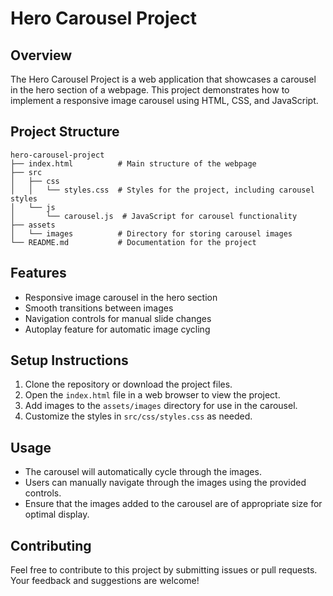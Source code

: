 # Hero Carousel Project

## Overview
The Hero Carousel Project is a web application that showcases a carousel in the hero section of a webpage. This project demonstrates how to implement a responsive image carousel using HTML, CSS, and JavaScript.

## Project Structure
```
hero-carousel-project
├── index.html          # Main structure of the webpage
├── src
│   ├── css
│   │   └── styles.css  # Styles for the project, including carousel styles
│   └── js
│       └── carousel.js  # JavaScript for carousel functionality
├── assets
│   └── images          # Directory for storing carousel images
└── README.md           # Documentation for the project
```

## Features
- Responsive image carousel in the hero section
- Smooth transitions between images
- Navigation controls for manual slide changes
- Autoplay feature for automatic image cycling

## Setup Instructions
1. Clone the repository or download the project files.
2. Open the `index.html` file in a web browser to view the project.
3. Add images to the `assets/images` directory for use in the carousel.
4. Customize the styles in `src/css/styles.css` as needed.

## Usage
- The carousel will automatically cycle through the images.
- Users can manually navigate through the images using the provided controls.
- Ensure that the images added to the carousel are of appropriate size for optimal display.

## Contributing
Feel free to contribute to this project by submitting issues or pull requests. Your feedback and suggestions are welcome!